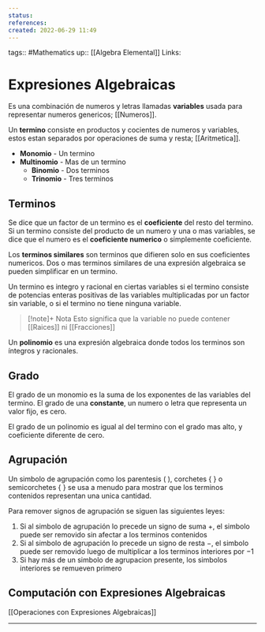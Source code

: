 ```yaml
---
status:
references:
created: 2022-06-29 11:49
---
```

tags:: #Mathematics 
up:: [[Algebra Elemental]]
Links: 
# Expresiones Algebraicas
Es una combinación de numeros y letras llamadas **variables** usada para representar numeros genericos; [[Numeros]].

Un **termino** consiste en productos y cocientes de numeros y variables, estos estan separados por operaciones de suma y resta; [[Aritmetica]].

- **Monomio** - Un termino
- **Multinomio** - Mas de un termino
	- **Binomio** - Dos terminos
	- **Trinomio** - Tres terminos

## Terminos
Se dice que un factor de un termino es el **coeficiente** del resto del termino. Si un termino consiste del producto de un numero y una o mas variables, se dice que el numero es el **coeficiente numerico** o simplemente coeficiente.

Los **terminos similares** son terminos que difieren solo en sus coeficientes numericos. Dos o mas terminos similares de una expresión algebraica se pueden simplificar en un termino.

Un termino es integro y racional en ciertas variables si el termino consiste de potencias enteras positivas de las variables multiplicadas por un factor sin variable, o si el termino no tiene ninguna variable.

> [!note]+ Nota
> Esto significa que la variable no puede contener [[Raices]] ni [[Fracciones]]


Un **polinomio** es una expresión algebraica donde todos los terminos son íntegros y racionales.

## Grado
El grado de un monomio es la suma de los exponentes de las variables del termino. El grado de una **constante**, un numero o letra que representa un valor fijo, es cero.

El grado de un polinomio es igual al del termino con el grado mas alto, y coeficiente diferente de cero.

## Agrupación
Un simbolo de agrupación como los parentesis ( ), corchetes { } o semicorchetes { } se usa a menudo para mostrar que los terminos contenidos representan una unica cantidad.

Para remover signos de agrupación se siguen las siguientes leyes:
1. Si al simbolo de agrupación lo precede un signo de suma $+$, el simbolo puede ser removido sin afectar a los terminos contenidos
2. Si al simbolo de agrupación lo precede un signo de resta $-$, el simbolo puede ser removido luego de multiplicar a los terminos interiores por $-1$
3. Si hay más de un simbolo de agrupacion presente, los simbolos interiores se remueven primero

## Computación con Expresiones Algebraicas
[[Operaciones con Expresiones Algebraicas]]

___
